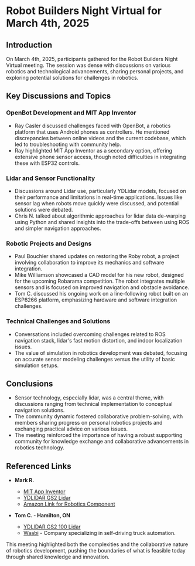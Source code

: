 # Robot Builders Night Virtual for March 4th, 2025

## Introduction
On March 4th, 2025, participants gathered for the Robot Builders Night Virtual meeting. The session was dense with discussions on various robotics and technological advancements, sharing personal projects, and exploring potential solutions for challenges in robotics.

## Key Discussions and Topics

### OpenBot Development and MIT App Inventor
- Ray Casler discussed challenges faced with OpenBot, a robotics platform that uses Android phones as controllers. He mentioned discrepancies between online videos and the current codebase, which led to troubleshooting with community help.
- Ray highlighted MIT App Inventor as a secondary option, offering extensive phone sensor access, though noted difficulties in integrating these with ESP32 controls.

### Lidar and Sensor Functionality
- Discussions around Lidar use, particularly YDLidar models, focused on their performance and limitations in real-time applications. Issues like sensor lag when robots move quickly were discussed, and potential solutions were debated.
- Chris N. talked about algorithmic approaches for lidar data de-warping using Python and shared insights into the trade-offs between using ROS and simpler navigation approaches.

### Robotic Projects and Designs
- Paul Bouchier shared updates on restoring the Roby robot, a project involving collaboration to improve its mechanics and software integration.
- Mike Williamson showcased a CAD model for his new robot, designed for the upcoming Robarama competition. The robot integrates multiple sensors and is focused on improved navigation and obstacle avoidance.
- Tom C. discussed his ongoing work on a line-following robot built on an ESP8266 platform, emphasizing hardware and software integration challenges.

### Technical Challenges and Solutions
- Conversations included overcoming challenges related to ROS navigation stack, lidar's fast motion distortion, and indoor localization issues.
- The value of simulation in robotics development was debated, focusing on accurate sensor modeling challenges versus the utility of basic simulation setups.

## Conclusions
- Sensor technology, especially lidar, was a central theme, with discussions ranging from technical implementation to conceptual navigation solutions.
- The community dynamic fostered collaborative problem-solving, with members sharing progress on personal robotics projects and exchanging practical advice on various issues.
- The meeting reinforced the importance of having a robust supporting community for knowledge exchange and collaborative advancements in robotics technology.

## Referenced Links
- **Mark R.**
  - [MIT App Inventor](https://appinventor.mit.edu/)
  - [YDLIDAR GS2 Lidar](https://www.robotshop.com/products/ydlidar-gs2-100-lidar?qd=e3cb8770b708384d8b648da969954972)
  - [Amazon Link for Robotics Component](https://www.amazon.com/dp/B0B258RJL1)
  
- **Tom C. - Hamilton, ON**
  - [YDLIDAR GS2 100 Lidar](https://ca.robotshop.com/products/ydlidar-gs2-100-lidar-30cm-w-808nm-waveband?qd=b2bd334d979f603e4a18d28f8e3bb464)
  - [Waabi](https://waabi.ai/) - Company specializing in self-driving truck automation.

This meeting highlighted both the complexities and the collaborative nature of robotics development, pushing the boundaries of what is feasible today through shared knowledge and innovation.